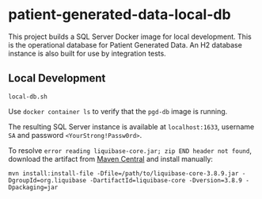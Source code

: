 # patient-generated-data-local-db

This project builds a SQL Server Docker image
for local development. This is the operational database for
Patient Generated Data.
An H2 database instance is also built for use by integration tests.

## Local Development

`local-db.sh`

Use `docker container ls` to verify that the `pgd-db` image is running.

The resulting SQL Server instance is available at `localhost:1633`,
username `SA` and password `<YourStrong!Passw0rd>`.

To resolve
`error reading liquibase-core.jar; zip END header not found`,
download the artifact from
[Maven Central](https://search.maven.org/artifact/org.liquibase/liquibase-core/3.8.9/jar)
and install manually:

```
mvn install:install-file -Dfile=/path/to/liquibase-core-3.8.9.jar -DgroupId=org.liquibase -DartifactId=liquibase-core -Dversion=3.8.9 -Dpackaging=jar
```
